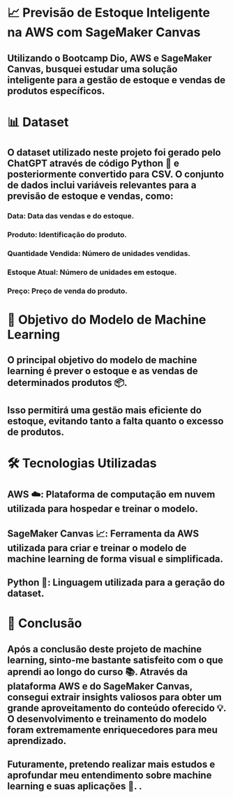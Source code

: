 # 📈 Previsão de Estoque Inteligente na AWS com SageMaker Canvas
## Utilizando o Bootcamp Dio, AWS e SageMaker Canvas, busquei estudar uma solução inteligente para a gestão de estoque e vendas de produtos específicos.

# 📊 Dataset
## O dataset utilizado neste projeto foi gerado pelo ChatGPT através de código Python 🐍 e posteriormente convertido para CSV. O conjunto de dados inclui variáveis relevantes para a previsão de estoque e vendas, como:
### Data: Data das vendas e do estoque.
### Produto: Identificação do produto.
### Quantidade Vendida: Número de unidades vendidas.
### Estoque Atual: Número de unidades em estoque.
### Preço: Preço de venda do produto.

# 🎯 Objetivo do Modelo de Machine Learning
## O principal objetivo do modelo de machine learning é prever o estoque e as vendas de determinados produtos 📦.
## Isso permitirá uma gestão mais eficiente do estoque, evitando tanto a falta quanto o excesso de produtos.

# 🛠 Tecnologias Utilizadas
## AWS ☁️: Plataforma de computação em nuvem utilizada para hospedar e treinar o modelo.
## SageMaker Canvas 📈: Ferramenta da AWS utilizada para criar e treinar o modelo de machine learning de forma visual e simplificada.
## Python 🐍: Linguagem utilizada para a geração do dataset.

# 🎉 Conclusão
## Após a conclusão deste projeto de machine learning, sinto-me bastante satisfeito com o que aprendi ao longo do curso 📚. Através da plataforma AWS e do SageMaker Canvas, consegui extrair insights valiosos para obter um grande aproveitamento do conteúdo oferecido 💡. O desenvolvimento e treinamento do modelo foram extremamente enriquecedores para meu aprendizado.
## Futuramente, pretendo realizar mais estudos e aprofundar meu entendimento sobre machine learning e suas aplicações 🌟. .
